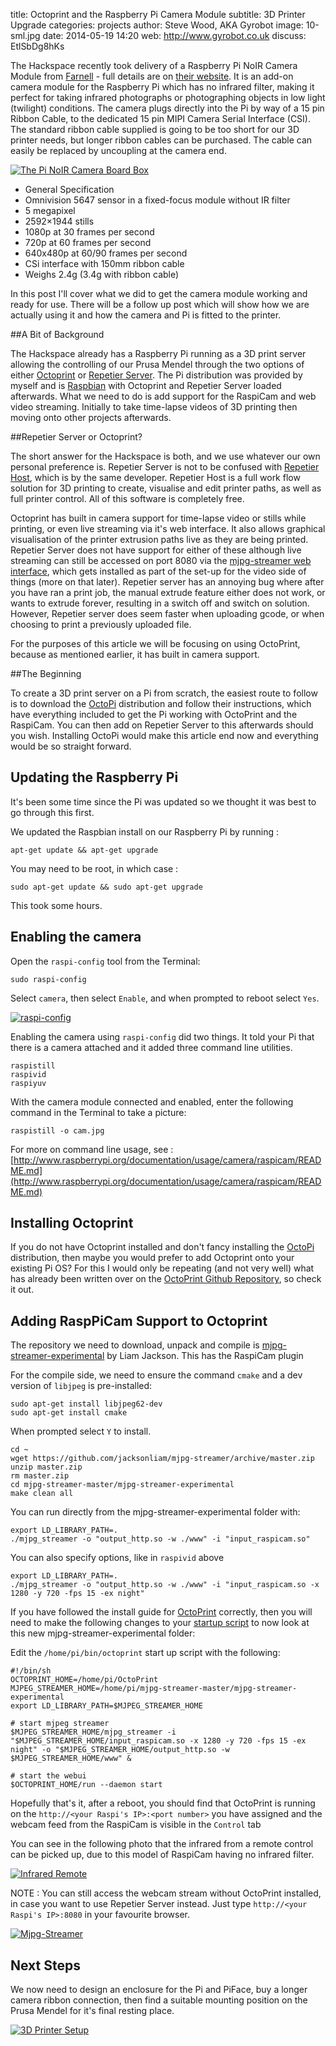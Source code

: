 title:        Octoprint and the Raspberry Pi Camera Module
subtitle:     3D Printer Upgrade
categories:   projects
author:       Steve Wood, AKA Gyrobot
image:        10-sml.jpg
date:         2014-05-19 14:20
web:          http://www.gyrobot.co.uk
discuss:      EtlSbDg8hKs

The Hackspace recently took delivery of a Raspberry Pi NoIR Camera Module from 
[Farnell](http://uk.farnell.com/) - full details are on [their website](http://uk.farnell.com/raspberry-pi/rpi-noir-camera-board/raspberry-pi-noir-camera-board/dp/2357308).
It is an add-on camera module for the Raspberry Pi which has no infrared filter, making it perfect for taking infrared photographs or photographing objects in low light (twilight) conditions. The camera plugs directly into the Pi by way of a 15 pin Ribbon Cable, to the dedicated 15 pin MIPI Camera Serial Interface (CSI). The standard ribbon cable supplied is going to be too short for our 3D printer needs, but longer ribbon cables can be purchased. The cable can easily be replaced by uncoupling at the camera end.

[![The Pi NoIR Camera Board Box](12-sml.jpg)](12.jpg)

<!-- more -->


- General Specification
- Omnivision 5647 sensor in a fixed-focus module without IR filter
- 5 megapixel
- 2592×1944 stills
- 1080p at 30 frames per second
- 720p at 60 frames per second
- 640x480p at 60/90 frames per second
- CSi interface with 150mm ribbon cable
- Weighs 2.4g (3.4g with ribbon cable)


In this post I'll cover what we did to get the camera module working and ready for use. There will be a follow up post which will show how we are actually using it and how the camera and Pi is fitted to the printer.

##A Bit of Background

The Hackspace already has a Raspberry Pi running as a 3D print server allowing the controlling of our Prusa Mendel through the two options of either [Octoprint](http://octoprint.org/) or [Repetier Server](http://www.repetier.com/repetier-server-download/). The Pi distribution was provided by myself and is [Raspbian](http://www.raspbian.org/) with Octoprint and Repetier Server loaded afterwards. What we need to do is add support for the RaspiCam and web video streaming. Initially to take time-lapse videos of 3D printing then moving onto other projects afterwards.

##Repetier Server or Octoprint?

The short answer for the Hackspace is both, and we use whatever our own personal preference is. Repetier Server is not to be confused with [Repetier Host](http://www.repetier.com/documentation/repetier-host/), which is by the same developer. Repetier Host is a full work flow solution for 3D printing to create, visualise and edit printer paths, as well as full printer control. All of this software is completely free.

Octoprint has built in camera support for time-lapse video or stills while printing, or even live streaming via it's web interface. It also allows graphical visualisation of the printer extrusion paths live as they are being printed. Repetier Server does not have support for either of these although live streaming can still be accessed on port 8080 via the [mjpg-streamer web interface](http://sourceforge.net/apps/mediawiki/mjpg-streamer/nfs/project/m/mj/mjpg-streamer/7/7f/Screenshot_static_example.png), which gets installed as part of the set-up for the video side of things (more on that later). Repetier server has an annoying bug where after you have ran a print job, the manual extrude feature either does not work, or wants to extrude forever, resulting in a switch off and switch on solution. However, Repetier server does seem faster when uploading gcode, or when choosing to print a previously uploaded file.

For the purposes of this article we will be focusing on using OctoPrint, because as mentioned earlier, it has built in camera support.

##The Beginning

To create a 3D print server on a Pi from scratch, the easiest route to follow is to download the [OctoPi](https://github.com/guysoft/OctoPi) distribution and follow their instructions, which have everything included to get the Pi working with OctoPrint and the RaspiCam. You can then add on Repetier Server to this afterwards should you wish. Installing OctoPi would make this article end now and everything would be so straight forward.

## Updating the Raspberry Pi

It's been some time since the Pi was updated so we thought it was best to go through this first.

We updated the Raspbian install on our Raspberry Pi by running :

	apt-get update && apt-get upgrade

You may need to be root, in which case :

	sudo apt-get update && sudo apt-get upgrade

This took some hours.

## Enabling the camera

Open the `raspi-config` tool from the Terminal:

	sudo raspi-config

Select `camera`, then select `Enable`, and when prompted to reboot select `Yes`.

[![raspi-config](16.png)](16.png)

Enabling the camera using `raspi-config` did two things. It told your Pi that there is a camera attached and it added three command line utilities.

	raspistill
	raspivid
	raspiyuv

With the camera module connected and enabled, enter the following command in the Terminal to take a picture:

	raspistill -o cam.jpg

For more on command line usage, see : [http://www.raspberrypi.org/documentation/usage/camera/raspicam/README.md](http://www.raspberrypi.org/documentation/usage/camera/raspicam/README.md)

## Installing Octoprint

If you do not have Octoprint installed and don't fancy installing the [OctoPi](https://github.com/guysoft/OctoPi) distribution, then maybe you would prefer to add Octoprint onto your existing Pi OS? For this I would only be repeating (and not very well) what has already been written over on the [OctoPrint Github Repository](https://github.com/foosel/OctoPrint/wiki/Setup-on-a-Raspberry-Pi-running-Raspbian), so check it out.

## Adding RaspPiCam Support to Octoprint

The repository we need to download, unpack and compile is [mjpg-streamer-experimental](https://github.com/jacksonliam/mjpg-streamer) by Liam Jackson. This has the RaspiCam plugin

For the compile side, we need to ensure the command `cmake` and a dev version of `libjpeg` is pre-installed:

	sudo apt-get install libjpeg62-dev
	sudo apt-get install cmake

When prompted select `Y` to install.

	cd ~
	wget https://github.com/jacksonliam/mjpg-streamer/archive/master.zip
	unzip master.zip
	rm master.zip
	cd mjpg-streamer-master/mjpg-streamer-experimental
	make clean all

You can run directly from the mjpg-streamer-experimental folder with:

	export LD_LIBRARY_PATH=.
	./mjpg_streamer -o "output_http.so -w ./www" -i "input_raspicam.so"

You can also specify options, like in `raspivid` above

	export LD_LIBRARY_PATH=.
	./mjpg_streamer -o "output_http.so -w ./www" -i "input_raspicam.so -x 1280 -y 720 -fps 15 -ex night"

If you have followed the install guide for [OctoPrint](https://github.com/foosel/OctoPrint/wiki/Setup-on-a-Raspberry-Pi-running-Raspbian) correctly, then you will need to make the following changes to your [startup script](https://github.com/foosel/OctoPrint/wiki/Setup-on-a-Raspberry-Pi-running-Raspbian#automatic-start-up) to now look at this new mjpg-streamer-experimental folder:

Edit the `/home/pi/bin/octoprint` start up script with the following:

	#!/bin/sh
	OCTOPRINT_HOME=/home/pi/OctoPrint
	MJPEG_STREAMER_HOME=/home/pi/mjpg-streamer-master/mjpg-streamer-experimental
	export LD_LIBRARY_PATH=$MJPEG_STREAMER_HOME

	# start mjpeg streamer
	$MJPEG_STREAMER_HOME/mjpg_streamer -i "$MJPEG_STREAMER_HOME/input_raspicam.so -x 1280 -y 720 -fps 15 -ex night" -o "$MJPEG_STREAMER_HOME/output_http.so -w $MJPEG_STREAMER_HOME/www" &

	# start the webui
	$OCTOPRINT_HOME/run --daemon start

Hopefully that's it, after a reboot, you should find that OctoPrint is running on the `http://<your Raspi's IP>:<port number>` you have assigned and the webcam feed from the RaspiCam is visible in the `Control` tab

You can see in the following photo that the infrared from a remote control can be picked up, due to this model of RaspiCam having no infrared filter.

[![Infrared Remote](14-sml.jpg)](14.jpg)

NOTE : You can still access the webcam stream without OctoPrint installed, in case you want to use Repetier Server instead. Just type `http://<your Raspi's IP>:8080` in your favourite browser.

[![Mjpg-Streamer](17.png)](17.png)

## Next Steps

We now need to design an enclosure for the Pi and PiFace, buy a longer camera ribbon connection, then find a suitable mounting position on the Prusa Mendel for it's final resting place.

[![3D Printer Setup](13-sml.jpg)](13.jpg)

